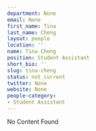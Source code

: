 ```yaml
---
department: None
email: None
first_name: Tina
last_name: Cheng
layout: people
location: ''
name: Tina Cheng
position: Student Assistant
short_bio: ''
slug: tina-cheng
status: not_current
twitter: None
website: None
people-category:
- Student Assistant
---
```


No Content Found
